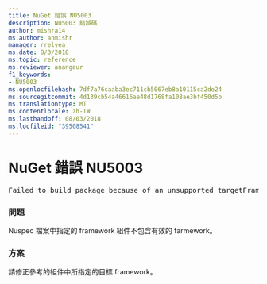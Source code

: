 ```yaml
---
title: NuGet 錯誤 NU5003
description: NU5003 錯誤碼
author: mishra14
ms.author: anmishr
manager: rrelyea
ms.date: 8/3/2018
ms.topic: reference
ms.reviewer: anangaur
f1_keywords:
- NU5003
ms.openlocfilehash: 7df7a76caaba3ec711cb5067eb8a10115ca2de24
ms.sourcegitcommit: 4d139cb54a46616ae48d1768fa108ae3bf450d5b
ms.translationtype: MT
ms.contentlocale: zh-TW
ms.lasthandoff: 08/03/2018
ms.locfileid: "39508541"
---
```

# <a name="nuget-error-nu5003"></a>NuGet 錯誤 NU5003
<pre>Failed to build package because of an unsupported targetFramework value on 'System.Net'.</pre>

### <a name="issue"></a>問題

Nuspec 檔案中指定的 framework 組件不包含有效的 farmework。


### <a name="solution"></a>方案

請修正參考的組件中所指定的目標 framework。


